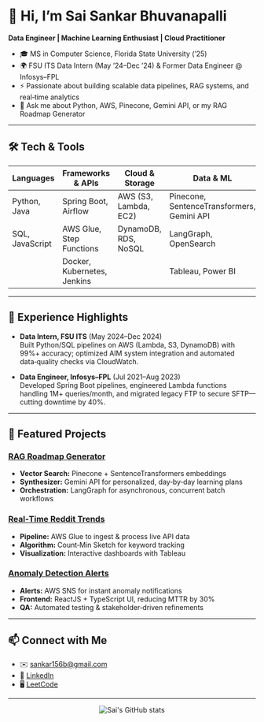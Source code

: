<!-- ───────────────────────────────────────────────────────────────── -->
<!--                            HEADER                              -->
<!-- ───────────────────────────────────────────────────────────────── -->

# 👋 Hi, I’m Sai Sankar Bhuvanapalli

**Data Engineer | Machine Learning Enthusiast | Cloud Practitioner**

- 🎓 MS in Computer Science, Florida State University (’25)  
- 🌍 FSU ITS Data Intern (May ’24–Dec ’24) & Former Data Engineer @ Infosys–FPL  
- ⚡ Passionate about building scalable data pipelines, RAG systems, and real‑time analytics  
- 💬 Ask me about Python, AWS, Pinecone, Gemini API, or my RAG Roadmap Generator  

---

<!-- ───────────────────────────────────────────────────────────────── -->
<!--                          TECH STACK                            -->
<!-- ───────────────────────────────────────────────────────────────── -->

## 🛠️ Tech & Tools

| Languages      | Frameworks & APIs          | Cloud & Storage        | Data & ML                   |
| -------------- | -------------------------- | ---------------------- | --------------------------- |
| Python, Java   | Spring Boot, Airflow       | AWS (S3, Lambda, EC2)  | Pinecone, SentenceTransformers, Gemini API |
| SQL, JavaScript| AWS Glue, Step Functions   | DynamoDB, RDS, NoSQL   | LangGraph, OpenSearch       |
|                | Docker, Kubernetes, Jenkins|                        | Tableau, Power BI           |

---

<!-- ───────────────────────────────────────────────────────────────── -->
<!--                          EXPERIENCE                            -->
<!-- ───────────────────────────────────────────────────────────────── -->

## 💼 Experience Highlights

- **Data Intern, FSU ITS** (May 2024–Dec 2024)  
  Built Python/SQL pipelines on AWS (Lambda, S3, DynamoDB) with 99%+ accuracy; optimized AIM system integration and automated data‑quality checks via CloudWatch.

- **Data Engineer, Infosys–FPL** (Jul 2021–Aug 2023)  
  Developed Spring Boot pipelines, engineered Lambda functions handling 1M+ queries/month, and migrated legacy FTP to secure SFTP—cutting downtime by 40%.

---

<!-- ───────────────────────────────────────────────────────────────── -->
<!--                           PROJECTS                             -->
<!-- ───────────────────────────────────────────────────────────────── -->

## 🚀 Featured Projects

### [RAG Roadmap Generator](https://github.com/saisankar20/RAG-Roadmap-Generator)  
- **Vector Search:** Pinecone + SentenceTransformers embeddings  
- **Synthesizer:** Gemini API for personalized, day‑by‑day learning plans  
- **Orchestration:** LangGraph for asynchronous, concurrent batch workflows  

### [Real‑Time Reddit Trends](https://github.com/saisankar20/Real-Time-Reddit-Trends)  
- **Pipeline:** AWS Glue to ingest & process live API data  
- **Algorithm:** Count‑Min Sketch for keyword tracking  
- **Visualization:** Interactive dashboards with Tableau  

### [Anomaly Detection Alerts](https://github.com/saisankar20/Anomaly-Notifications)  
- **Alerts:** AWS SNS for instant anomaly notifications  
- **Frontend:** ReactJS + TypeScript UI, reducing MTTR by 30%  
- **QA:** Automated testing & stakeholder‑driven refinements  

---

<!-- ───────────────────────────────────────────────────────────────── -->
<!--                          CONTACT & STATS                       -->
<!-- ───────────────────────────────────────────────────────────────── -->

## 📫 Connect with Me

- ✉️ sankar156b@gmail.com  
- 🔗 [LinkedIn](https://www.linkedin.com/in/saisankar20)  
- 🖥️ [LeetCode](https://leetcode.com/sb23w)  

---

<p align="center">
  <img src="https://github-readme-stats.vercel.app/api?username=saisankar20&show_icons=true&theme=default" alt="Sai's GitHub stats" />
</p>
